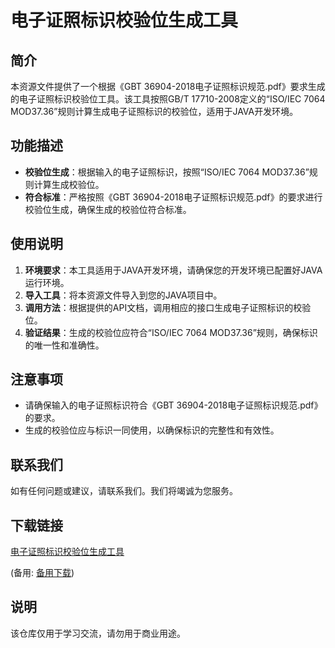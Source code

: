 # 电子证照标识校验位生成工具

## 简介

本资源文件提供了一个根据《GBT 36904-2018电子证照标识规范.pdf》要求生成的电子证照标识校验位工具。该工具按照GB/T 17710-2008定义的“ISO/IEC 7064 MOD37.36”规则计算生成电子证照标识的校验位，适用于JAVA开发环境。

## 功能描述

- **校验位生成**：根据输入的电子证照标识，按照“ISO/IEC 7064 MOD37.36”规则计算生成校验位。
- **符合标准**：严格按照《GBT 36904-2018电子证照标识规范.pdf》的要求进行校验位生成，确保生成的校验位符合标准。

## 使用说明

1. **环境要求**：本工具适用于JAVA开发环境，请确保您的开发环境已配置好JAVA运行环境。
2. **导入工具**：将本资源文件导入到您的JAVA项目中。
3. **调用方法**：根据提供的API文档，调用相应的接口生成电子证照标识的校验位。
4. **验证结果**：生成的校验位应符合“ISO/IEC 7064 MOD37.36”规则，确保标识的唯一性和准确性。

## 注意事项

- 请确保输入的电子证照标识符合《GBT 36904-2018电子证照标识规范.pdf》的要求。
- 生成的校验位应与标识一同使用，以确保标识的完整性和有效性。

## 联系我们

如有任何问题或建议，请联系我们。我们将竭诚为您服务。

## 下载链接
[电子证照标识校验位生成工具](https://pan.quark.cn/s/284c5d7d2768) 

(备用: [备用下载](https://pan.baidu.com/s/1Q7sb5v0HbW5pCd7c0MZe1A?pwd=1234))

## 说明

该仓库仅用于学习交流，请勿用于商业用途。
